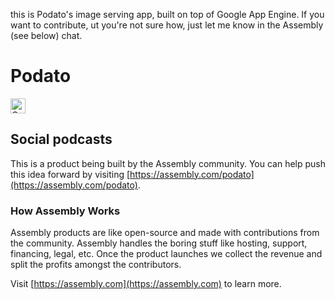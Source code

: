 this is Podato's image serving app, built on top of Google App Engine. If you want to contribute, ut you're not sure how, just let me know in the Assembly (see below) chat.

# Podato

<a href="https://assembly.com/podato/bounties?utm_campaign=assemblage&utm_source=podato&utm_medium=repo_badge"><img src="https://asm-badger.herokuapp.com/podato/badges/tasks.svg" height="24px" alt="Open Tasks" /></a>

## Social podcasts

This is a product being built by the Assembly community. You can help push this idea forward by visiting [https://assembly.com/podato](https://assembly.com/podato).

### How Assembly Works

Assembly products are like open-source and made with contributions from the community. Assembly handles the boring stuff like hosting, support, financing, legal, etc. Once the product launches we collect the revenue and split the profits amongst the contributors.

Visit [https://assembly.com](https://assembly.com) to learn more.